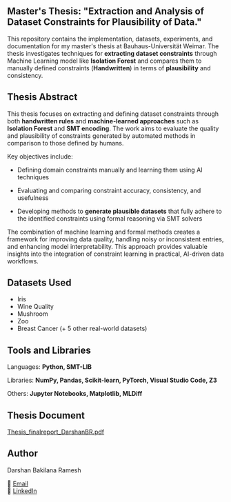 ## **Master's Thesis: "Extraction and Analysis of Dataset Constraints for Plausibility of Data."**

This repository contains the implementation, datasets, experiments, and documentation for my master's thesis at Bauhaus-Universität Weimar. The thesis investigates techniques for **extracting dataset constraints** through Machine Learning model like **Isolation Forest** and compares them to manually defined constraints (**Handwritten**) in terms of **plausibility** and consistency.

## **Thesis Abstract**

This thesis focuses on extracting and defining dataset constraints through both **handwritten rules** and **machine-learned approaches** such as **Isolation Forest** and **SMT encoding**. The work aims to evaluate the quality and plausibility of constraints generated by automated methods in comparison to those defined by humans.

Key objectives include:

* Defining domain constraints manually and learning them using AI techniques

* Evaluating and comparing constraint accuracy, consistency, and usefulness

* Developing methods to **generate plausible datasets** that fully adhere to the identified constraints using formal reasoning via SMT solvers

The combination of machine learning and formal methods creates a framework for improving data quality, handling noisy or inconsistent entries, and enhancing model interpretability. This approach provides valuable insights into the integration of constraint learning in practical, AI-driven data workflows.

## **Datasets Used**
* Iris
* Wine Quality
* Mushroom
* Zoo
* Breast Cancer
  (+ 5 other real-world datasets)

## **Tools and Libraries**
Languages: **Python, SMT-LIB**

Libraries: **NumPy, Pandas, Scikit-learn, PyTorch, Visual Studio Code, Z3**

Others: **Jupyter Notebooks, Matplotlib, MLDiff**

## **Thesis Document**
[Thesis_finalreport_DarshanBR.pdf](https://github.com/user-attachments/files/19931559/Thesis_finalreport_DarshanBR.pdf)

## **Author**
Darshan Bakilana Ramesh

📧 [Email](mailto:darshanbakilanaramesh@gmail.com)  
🔗 [LinkedIn](www.linkedin.com/in/darshanbakilanaramesh)


